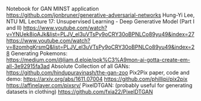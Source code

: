 Notebook for GAN MINST application
https://github.com/jonbruner/generative-adversarial-networks
Hung-Yi Lee, NTU
ML Lecture 17: Unsupervised Learning - Deep Generative Model (Part I and II)
https://www.youtube.com/watch?v=YNUek8ioAJk&list=PLJV_el3uVTsPy9oCRY30oBPNLCo89yu49&index=27
https://www.youtube.com/watch?v=8zomhgKrsmQ&list=PLJV_el3uVTsPy9oCRY30oBPNLCo89yu49&index=28
Generating Pokemons:
https://medium.com/@liam.d.eloie/pok%C3%A9mon-ai-gotta-create-em-all-3e92915fa3ad
Absolute Collection of all GANs:
https://github.com/hindupuravinash/the-gan-zoo
Pix2Pix paper, code and demo:
https://arxiv.org/abs/1611.07004
https://github.com/phillipi/pix2pix
https://affinelayer.com/pixsrv/
PixelDTGAN: (probably useful for generating datasets in clothing)
https://github.com/fxia22/PixelDTGAN
